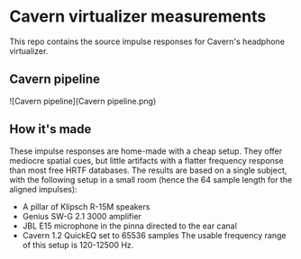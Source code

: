 # Cavern virtualizer measurements
This repo contains the source impulse responses for Cavern's headphone
virtualizer.

## Cavern pipeline
![Cavern pipeline](Cavern pipeline.png)

## How it's made
These impulse responses are home-made with a cheap setup. They offer mediocre
spatial cues, but little artifacts with a flatter frequency response than most
free HRTF databases. The results are based on a single subject, with the
following setup in a small room (hence the 64 sample length for the aligned
impulses):
* A pillar of Klipsch R-15M speakers
* Genius SW-G 2.1 3000 amplifier
* JBL E15 microphone in the pinna directed to the ear canal
* Cavern 1.2 QuickEQ set to 65536 samples
The usable frequency range of this setup is 120-12500 Hz.
